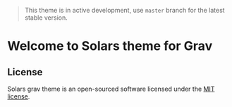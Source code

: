 > This theme is in active development, use `master` branch for the latest stable version.

# Welcome to Solars theme for Grav

## License

Solars grav theme is an open-sourced software licensed under the [MIT license](http://opensource.org/licenses/MIT).
